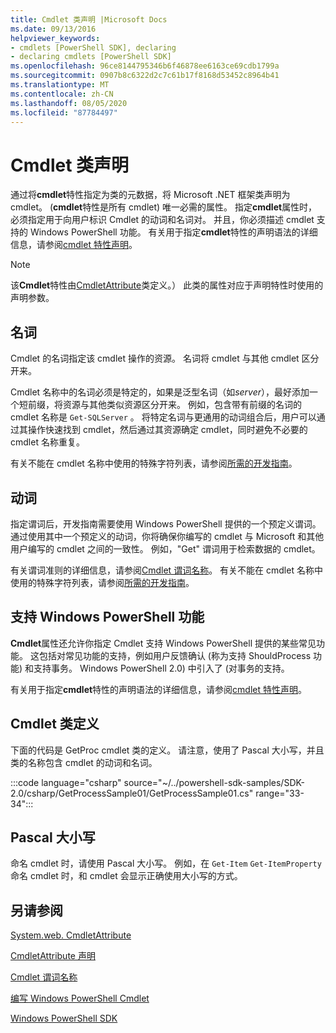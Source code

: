 ```yaml
---
title: Cmdlet 类声明 |Microsoft Docs
ms.date: 09/13/2016
helpviewer_keywords:
- cmdlets [PowerShell SDK], declaring
- declaring cmdlets [PowerShell SDK]
ms.openlocfilehash: 96ce8144795346b6f46878ee6163ce69cdb1799a
ms.sourcegitcommit: 0907b8c6322d2c7c61b17f8168d53452c8964b41
ms.translationtype: MT
ms.contentlocale: zh-CN
ms.lasthandoff: 08/05/2020
ms.locfileid: "87784497"
---
```

# <a name="cmdlet-class-declaration"></a>Cmdlet 类声明

通过将**cmdlet**特性指定为类的元数据，将 Microsoft .NET 框架类声明为 cmdlet。  (**cmdlet**特性是所有 cmdlet) 唯一必需的属性。
指定**cmdlet**属性时，必须指定用于向用户标识 Cmdlet 的动词和名词对。 并且，你必须描述 cmdlet 支持的 Windows PowerShell 功能。 有关用于指定**cmdlet**特性的声明语法的详细信息，请参阅[cmdlet 特性声明](./cmdlet-attribute-declaration.md)。

> [!NOTE]
> 该**Cmdlet**特性由[CmdletAttribute](/dotnet/api/System.Management.Automation.CmdletAttribute)类定义。） 此类的属性对应于声明特性时使用的声明参数。

## <a name="nouns"></a>名词

Cmdlet 的名词指定该 cmdlet 操作的资源。 名词将 cmdlet 与其他 cmdlet 区分开来。

Cmdlet 名称中的名词必须是特定的，如果是泛型名词（如*server*），最好添加一个短前缀，将资源与其他类似资源区分开来。 例如，包含带有前缀的名词的 cmdlet 名称是 `Get-SQLServer` 。 将特定名词与更通用的动词组合后，用户可以通过其操作快速找到 cmdlet，然后通过其资源确定 cmdlet，同时避免不必要的 cmdlet 名称重复。

有关不能在 cmdlet 名称中使用的特殊字符列表，请参阅[所需的开发指南](./required-development-guidelines.md)。

## <a name="verbs"></a>动词

指定谓词后，开发指南需要使用 Windows PowerShell 提供的一个预定义谓词。 通过使用其中一个预定义的动词，你将确保你编写的 cmdlet 与 Microsoft 和其他用户编写的 cmdlet 之间的一致性。 例如，"Get" 谓词用于检索数据的 cmdlet。

有关谓词准则的详细信息，请参阅[Cmdlet 谓词名称](./approved-verbs-for-windows-powershell-commands.md)。 有关不能在 cmdlet 名称中使用的特殊字符列表，请参阅[所需的开发指南](./required-development-guidelines.md)。

## <a name="supporting-windows-powershell-functionality"></a>支持 Windows PowerShell 功能

**Cmdlet**属性还允许你指定 Cmdlet 支持 Windows PowerShell 提供的某些常见功能。 这包括对常见功能的支持，例如用户反馈确认 (称为支持 ShouldProcess 功能) 和支持事务。 Windows PowerShell 2.0) 中引入了 (对事务的支持。

有关用于指定**cmdlet**特性的声明语法的详细信息，请参阅[cmdlet 特性声明](./cmdlet-attribute-declaration.md)。

## <a name="cmdlet-class-definition"></a>Cmdlet 类定义

下面的代码是 GetProc cmdlet 类的定义。 请注意，使用了 Pascal 大小写，并且类的名称包含 cmdlet 的动词和名词。

:::code language="csharp" source="~/../powershell-sdk-samples/SDK-2.0/csharp/GetProcessSample01/GetProcessSample01.cs" range="33-34":::

## <a name="pascal-casing"></a>Pascal 大小写

命名 cmdlet 时，请使用 Pascal 大小写。 例如，在 `Get-Item` `Get-ItemProperty` 命名 cmdlet 时，和 cmdlet 会显示正确使用大小写的方式。

## <a name="see-also"></a>另请参阅

[System.web. CmdletAttribute](/dotnet/api/System.Management.Automation.CmdletAttribute)

[CmdletAttribute 声明](./cmdlet-attribute-declaration.md)

[Cmdlet 谓词名称](./approved-verbs-for-windows-powershell-commands.md)

[编写 Windows PowerShell Cmdlet](./writing-a-windows-powershell-cmdlet.md)

[Windows PowerShell SDK](../windows-powershell-reference.md)
